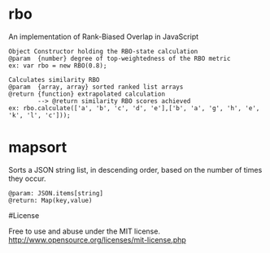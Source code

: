 # rbo

An implementation of Rank-Biased Overlap in JavaScript

```
Object Constructor holding the RBO-state calculation
@param  {number} degree of top-weightedness of the RBO metric
ex: var rbo = new RBO(0.8);

Calculates similarity RBO 
@param  {array, array} sorted ranked list arrays
@return {function} extrapolated calculation
 		--> @return similarity RBO scores achieved
ex: rbo.calculate(['a', 'b', 'c', 'd', 'e'],['b', 'a', 'g', 'h', 'e', 'k', 'l', 'c']));
```

# mapsort

Sorts a JSON string list, in descending order, based on the number of times they occur.
```
@param: JSON.items[string]
@return: Map(key,value)
```

#License

Free to use and abuse under the MIT license.
http://www.opensource.org/licenses/mit-license.php

